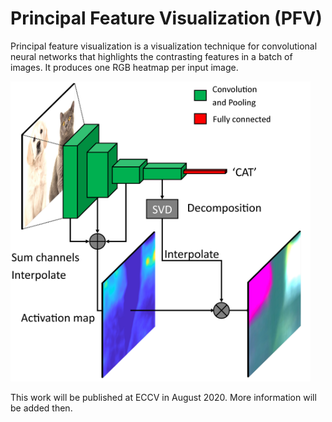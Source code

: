 # Principal Feature Visualization (PFV) 
Principal feature visualization is a visualization technique for convolutional neural networks that highlights the contrasting features in a batch of images. It produces one RGB heatmap per input image.

<img src="docs/overview_fig.png" width="480">

This work will be published at ECCV in August 2020. More information will be added then.
